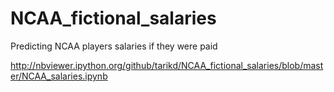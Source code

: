 NCAA_fictional_salaries
=======================

Predicting NCAA players salaries if they were paid

http://nbviewer.ipython.org/github/tarikd/NCAA_fictional_salaries/blob/master/NCAA_salaries.ipynb
